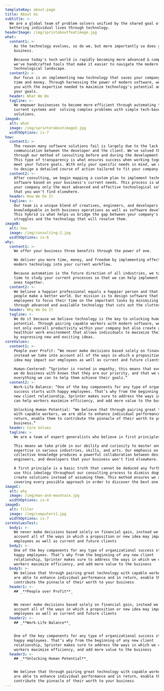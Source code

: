```yaml
---
templateKey: about-page
title: About Us
subtitle: >-
  We are a global team of problem solvers unified by the shared goal of
  bettering individual lives through technology.
headerImage: /img/sprintaboutfeatimage.jpg
what:
  content1: >-
    As the technology evolves, so do we, but more importantly so does your
    business. 

    Because today's tech world is rapidly becoming more advanced & complex,
    we've handcrafted tools that make it easier to navigate the modern
    technological landscape.
  content2: >-
    Our focus is on implementing new technology that saves your company both
    time and money. Through harnessing the power of modern software, we provide
    you with the expertise needed to maximize technology's potential and meet
    your goals.
  header: What We Do
  tagline: >-
    We empower businesses to become more efficient through automating their
    current systems and  solving complex problems with simple tech-based
    solutions. 
imageA:
  alt: what
  image: /img/sprinteraboutimage2.jpg
  widthOptions: is-7
how:
  content1: >-
    The reason many software solutions fail is largely due to the lack of
    communication between the developer and the client. We've solved this issue
    through our method of consulting before and during the development process.
    This type of transparency is what ensures success when working together to
    meet your future goals. With only your specific needs in mind, we are able
    to design a detailed course of action tailored to fit your company.
  content2: >-
    After consulting, we begin mapping a custom plan to implement technology and
    software based on your business's current needs. This process is what offers
    your company only the most advanced and effective technological solutions
    that you won't find elsewhere. 
  header: How We Do It
  tagline: >-
    Our team is a unique blend of creatives, engineers, and developers who are
    knowledgeable in both business operations as well as software development.
    This hybrid is what helps us bridge the gap between your company's current
    struggles and the technology that will resolve them. 
imageB:
  alt: how
  image: /img/consulting-2.jpg
  widthOptions: is-6
why:
  content1: >-
    We offer your business three benefits through the power of one. 

    We deliver you more time, money, and freedom by implementing effective
    modern technology into your current workflow. 

    Because automation is the future direction of all industries, we take the
    time to study your current processes so that we can help implement better
    ones together. 
  content2: >-
    We believe a happier professional equals a happier person and that happier
    people make a better world. Our mission is to design software that allows
    employees to focus their time on the important tasks by minimizing busy work
    through advanced and available technology that cuts out the clutter. 
  header: Why We Do It
  tagline: >-
    We do it because we believe technology is the key to unlocking human
    potential. Through pairing capable workers with modern software, we increase
    not only overall productivity within your company but also create a
    healthier work environment that allows individuals to maximize their value
    by expressing new and exciting ideas. 
coreValues:
  content1: >-
    People over Profit: “We never make decisions based solely on financial gain,
    instead we take into account all of the ways in which a proposition or new
    idea may impact our employees as well as current and future clients.”

    Human-Centered: “Sprinter is rooted in empathy, this means that every person
    we do business with knows that they are our priority, and that we will do
    everything we can to help them achieve their goals.”
  content2: >-
    Work-Life Balance: “One of the key components for any type of organizational
    success starts with happy employees. That’s why from the beginning of any
    new client relationship, Sprinter makes sure to address the ways in which we
    can help workers maximize efficiency, and add more value to the business.”

    Unlocking Human Potential: “We believe that through pairing great technology
    with capable workers, we are able to enhance individual performance and in
    return, enable them to contribute the pinnacle of their worth to your
    business.”
  header: Core Values
  tagline: >
    We are a team of expert generalists who believe in first principles. 

    This means we take pride in our ability and curiosity to master and collect
    expertise in various industries, skills, and arts. Our emphasis on
    collective knowledge produces a powerful collaboration between designers,
    engineers, and developers that your business won't find elsewhere. 

    A first principle is a basic truth that cannot be deduced any further. We
    use this ideology throughout our consulting process to dismiss dogma and
    create solutions instead of assuming them. This method ensures we are
    covering every possible approach in order to discover the best one. 
imageC:
  alt: why
  image: /img/man-and-mountain.jpg
  widthOptions: is-4
imageD:
  alt: filler
  image: /img/computers1.jpg
  widthOptions: is-7
coreValuesTest:
  body1: >-
    We never make decisions based solely on financial gain, instead we take into
    account all of the ways in which a proposition or new idea may impact our
    employees as well as current and future clients
  body2: >-
    One of the key components for any type of organizational success starts with
    happy employees. That’s why from the beginning of any new client
    relationship, Sprinter makes sure to address the ways in which we can help
    workers maximize efficiency, and add more value to the business
  body3: >-
    We believe that through pairing great technology with capable workers, we
    are able to enhance individual performance and in return, enable them to
    contribute the pinnacle of their worth to your business
  header1: >-
    ## _**People over Profit**_ 


    We never make decisions based solely on financial gain, instead we take into
    account all of the ways in which a proposition or new idea may impact our
    employees as well as current and future clients
  header2: >-
    ## _**Work-Life Balance**_


    One of the key components for any type of organizational success starts with
    happy employees. That’s why from the beginning of any new client
    relationship, Sprinter makes sure to address the ways in which we can help
    workers maximize efficiency, and add more value to the business
  header3: >-
    ## _**Unlocking Human Potential**_


    We believe that through pairing great technology with capable workers, we
    are able to enhance individual performance and in return, enable them to
    contribute the pinnacle of their worth to your business
---
```


